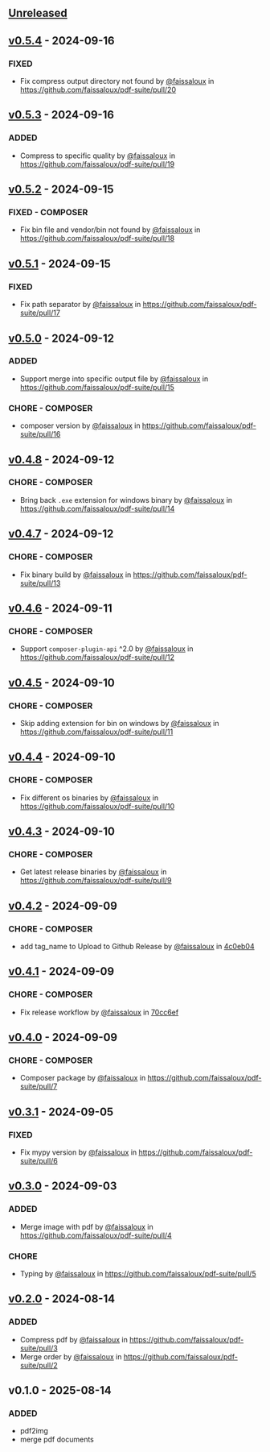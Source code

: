 ## [Unreleased](https://github.com/faissaloux/pdf-suite/compare/v0.5.4...main)

## [v0.5.4](https://github.com/faissaloux/pdf-suite/compare/v0.5.3...v0.5.4) - 2024-09-16
### FIXED
- Fix compress output directory not found by [@faissaloux](https://github.com/faissaloux) in https://github.com/faissaloux/pdf-suite/pull/20

## [v0.5.3](https://github.com/faissaloux/pdf-suite/compare/v0.5.2...v0.5.3) - 2024-09-16
### ADDED
- Compress to specific quality by [@faissaloux](https://github.com/faissaloux) in https://github.com/faissaloux/pdf-suite/pull/19

## [v0.5.2](https://github.com/faissaloux/pdf-suite/compare/v0.5.1...v0.5.2) - 2024-09-15
### FIXED - COMPOSER
- Fix bin file and vendor/bin not found by [@faissaloux](https://github.com/faissaloux) in https://github.com/faissaloux/pdf-suite/pull/18

## [v0.5.1](https://github.com/faissaloux/pdf-suite/compare/v0.5.0...v0.5.1) - 2024-09-15
### FIXED
- Fix path separator by [@faissaloux](https://github.com/faissaloux) in https://github.com/faissaloux/pdf-suite/pull/17

## [v0.5.0](https://github.com/faissaloux/pdf-suite/compare/v0.4.8...v0.5.0) - 2024-09-12
### ADDED
- Support merge into specific output file by [@faissaloux](https://github.com/faissaloux) in https://github.com/faissaloux/pdf-suite/pull/15

### CHORE - COMPOSER
- composer version by [@faissaloux](https://github.com/faissaloux) in https://github.com/faissaloux/pdf-suite/pull/16

## [v0.4.8](https://github.com/faissaloux/pdf-suite/compare/v0.4.7...v0.4.8) - 2024-09-12
### CHORE - COMPOSER
- Bring back `.exe` extension for windows binary by [@faissaloux](https://github.com/faissaloux) in https://github.com/faissaloux/pdf-suite/pull/14

## [v0.4.7](https://github.com/faissaloux/pdf-suite/compare/v0.4.6...v0.4.7) - 2024-09-12
### CHORE - COMPOSER
- Fix binary build by [@faissaloux](https://github.com/faissaloux) in https://github.com/faissaloux/pdf-suite/pull/13

## [v0.4.6](https://github.com/faissaloux/pdf-suite/compare/v0.4.5...v0.4.6) - 2024-09-11
### CHORE - COMPOSER
- Support `composer-plugin-api` ^2.0 by [@faissaloux](https://github.com/faissaloux) in https://github.com/faissaloux/pdf-suite/pull/12

## [v0.4.5](https://github.com/faissaloux/pdf-suite/compare/v0.4.4...v0.4.5) - 2024-09-10
### CHORE - COMPOSER
- Skip adding extension for bin on windows by [@faissaloux](https://github.com/faissaloux) in https://github.com/faissaloux/pdf-suite/pull/11

## [v0.4.4](https://github.com/faissaloux/pdf-suite/compare/v0.4.3...v0.4.4) - 2024-09-10
### CHORE - COMPOSER
- Fix different os binaries by [@faissaloux](https://github.com/faissaloux) in https://github.com/faissaloux/pdf-suite/pull/10

## [v0.4.3](https://github.com/faissaloux/pdf-suite/compare/v0.4.2...v0.4.3) - 2024-09-10
### CHORE - COMPOSER
- Get latest release binaries by [@faissaloux](https://github.com/faissaloux) in https://github.com/faissaloux/pdf-suite/pull/9

## [v0.4.2](https://github.com/faissaloux/pdf-suite/compare/v0.4.1...v0.4.2) - 2024-09-09
### CHORE - COMPOSER
- add tag_name to Upload to Github Release by [@faissaloux](https://github.com/faissaloux) in [4c0eb04](https://github.com/faissaloux/pdf-suite/commit/4c0eb0462aaeaf718db12313f33d54332a38c88b)

## [v0.4.1](https://github.com/faissaloux/pdf-suite/compare/v0.4.0...v0.4.1) - 2024-09-09
### CHORE - COMPOSER
- Fix release workflow by [@faissaloux](https://github.com/faissaloux) in [70cc6ef](https://github.com/faissaloux/pdf-suite/commit/70cc6ef178c59004b29edeb402f72cf8d7537312)

## [v0.4.0](https://github.com/faissaloux/pdf-suite/compare/v0.3.1...v0.4.0) - 2024-09-09
### CHORE - COMPOSER
- Composer package by [@faissaloux](https://github.com/faissaloux) in https://github.com/faissaloux/pdf-suite/pull/7

## [v0.3.1](https://github.com/faissaloux/pdf-suite/compare/v0.3.0...v0.3.1) - 2024-09-05
### FIXED
- Fix mypy version by [@faissaloux](https://github.com/faissaloux) in https://github.com/faissaloux/pdf-suite/pull/6

## [v0.3.0](https://github.com/faissaloux/pdf-suite/compare/v0.2.0...v0.3.0) - 2024-09-03
### ADDED
- Merge image with pdf by [@faissaloux](https://github.com/faissaloux) in https://github.com/faissaloux/pdf-suite/pull/4

### CHORE
- Typing by [@faissaloux](https://github.com/faissaloux) in https://github.com/faissaloux/pdf-suite/pull/5

## [v0.2.0](https://github.com/faissaloux/pdf-suite/compare/v0.1.0...v0.2.0) - 2024-08-14
### ADDED
- Compress pdf by [@faissaloux](https://github.com/faissaloux) in https://github.com/faissaloux/pdf-suite/pull/3
- Merge order by [@faissaloux](https://github.com/faissaloux) in https://github.com/faissaloux/pdf-suite/pull/2

## v0.1.0 - 2025-08-14
### ADDED
- pdf2img
- merge pdf documents
